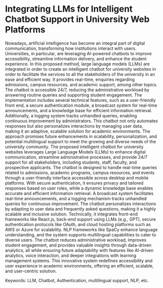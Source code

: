 # Integrating LLMs for Intelligent Chatbot Support in University Web Platforms

Nowadays, artificial intelligence has become an integral part of digital communication, transforming how institutions interact with users. 
Universities, in particular, are leveraging AI-powered chatbots to improve accessibility, streamline information delivery, and enhance the student experience.
In this proposed method, large language models (LLMs) are integrated in order to create an intelligent chatbot for university websites in order to facilitate the services to all the stakeholders of the university in an ease and efficient way.
It provides real-time, enquiries regarding admissions, campus resources, and academic support, among other topics. 
The chatbot is accessible 24/7, reducing the administrative workload by answering routine queries and supporting student engagement.
The implementation includes several technical features, such as a user-friendly front end, a secure authentication module, 
a broadcast system for real-time announcements, and a knowledge base for efficient information retrieval. Additionally, a logging system tracks unhandled queries, enabling continuous improvement by administrators. 
This chatbot not only automates responses but also personalizes interactions by managing user data, making it an adaptive, scalable solution for academic environments. 
The approach promises future enhancements in scalability, personalization, and potential multilingual support to meet the growing and diverse needs of the university community. 
The proposed intelligent chatbot for university websites leverages Large Language Models (LLMs) to enhance digital communication, 
streamline administrative processes, and provide 24/7 support for all stakeholders, including students, staff, faculty, and prospective applicants. 
The chatbot is designed to handle real-time queries related to admissions, academic programs, campus resources, and events through a user-friendly interface accessible across desktop and mobile platforms.
With secure authentication, it ensures privacy and tailored responses based on user roles, while a dynamic knowledge base enables accurate and efficient information retrieval.
A broadcast system facilitates real-time announcements, and a logging mechanism tracks unhandled queries for continuous improvement.
The chatbot personalizes interactions by adapting to user data and frequently asked questions, making it a highly scalable and inclusive solution. 
Technically, it integrates front-end frameworks like React.js, back-end support using LLMs (e.g., GPT), secure authentication protocols like OAuth, and cloud hosting platforms such as AWS or Azure for scalability.
NLP frameworks like SpaCy enhance language understanding, and the system supports multilingual capabilities to cater to diverse users. 
The chatbot reduces administrative workload, improves student engagement, and provides valuable insights through data-driven analytics, all while ensuring future adaptability with features like AI-driven analytics, 
voice interaction, and deeper integrations with learning management systems. This innovative system redefines accessibility and user experience in academic environments, offering an efficient, scalable, and user-centric solution.

Keywords: LLM, Chatbot, Authentication, multilingual support, NLP, etc.
